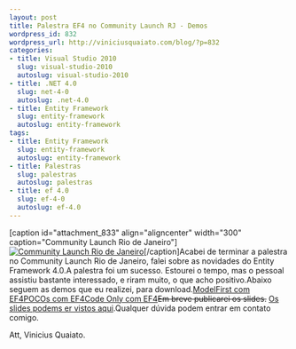 ```yaml
--- 
layout: post
title: Palestra EF4 no Community Launch RJ - Demos
wordpress_id: 832
wordpress_url: http://viniciusquaiato.com/blog/?p=832
categories: 
- title: Visual Studio 2010
  slug: visual-studio-2010
  autoslug: visual-studio-2010
- title: .NET 4.0
  slug: net-4-0
  autoslug: .net-4.0
- title: Entity Framework
  slug: entity-framework
  autoslug: entity-framework
tags: 
- title: Entity Framework
  slug: entity-framework
  autoslug: entity-framework
- title: Palestras
  slug: palestras
  autoslug: palestras
- title: ef 4.0
  slug: ef-4-0
  autoslug: ef-4.0
---
```

[caption id="attachment_833" align="aligncenter" width="300" caption="Community Launch Rio de Janeiro"][![Community Launch Rio de Janeiro](http://viniciusquaiato.com/images_posts/clrj1-300x187.jpg "Community Launch Rio de Janeiro")](http://viniciusquaiato.com/images_posts/clrj1.jpg)[/caption]Acabei de terminar a palestra no Community Launch Rio de Janeiro, falei sobre as novidades do Entity Framework 4.0.A palestra foi um sucesso. Estourei o tempo, mas o pessoal assistiu bastante interessado, e riram muito, o que acho positivo.Abaixo seguem as demos que eu realizei, para download.[ModelFirst com EF4](http://viniciusquaiato.com/communitylaunch/rj-ef4demos/Model_First_CL_RJ_Demo.zip)[POCOs com EF4](http://viniciusquaiato.com/communitylaunch/rj-ef4demos/Poco_CL_RJ_Demo.zip)[Code Only com EF4](http://viniciusquaiato.com/communitylaunch/rj-ef4demos/EF4_CTP3_Code_Only.zip)<del datetime="2010-04-18T18:31:08+00:00">Em breve publicarei os slides.</del> [Os slides podems er vistos aqui](http://viniciusquaiato.com/blog/slides-palestra-ef4-no-community-launch-rj/).Qualquer dúvida podem entrar em contato comigo.

Att,
Vinicius Quaiato.
